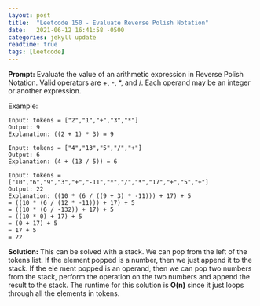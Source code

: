 ```yaml
---
layout: post
title:  "Leetcode 150 - Evaluate Reverse Polish Notation"
date:   2021-06-12 16:41:58 -0500
categories: jekyll update
readtime: true
tags: [Leetcode]
---
```

**Prompt:** Evaluate the value of an arithmetic expression in Reverse Polish Notation. Valid operators are +, -, *, and /. Each operand may be an integer or another expression.

Example:
~~~
Input: tokens = ["2","1","+","3","*"]
Output: 9
Explanation: ((2 + 1) * 3) = 9
~~~
~~~
Input: tokens = ["4","13","5","/","+"]
Output: 6
Explanation: (4 + (13 / 5)) = 6
~~~
~~~
Input: tokens = ["10","6","9","3","+","-11","*","/","*","17","+","5","+"]
Output: 22
Explanation: ((10 * (6 / ((9 + 3) * -11))) + 17) + 5
= ((10 * (6 / (12 * -11))) + 17) + 5
= ((10 * (6 / -132)) + 17) + 5
= ((10 * 0) + 17) + 5
= (0 + 17) + 5
= 17 + 5
= 22
~~~

**Solution:** This can be solved with a stack. We can pop from the left of the tokens list. If the element popped is a number, then we just append it to the stack. If the ele	ment popped is an operand, then we can pop two numbers from the stack, perform the operation on the two numbers and append the result to the stack. The runtime for this solution is **O(n)** since it just loops through all the elements in tokens.


